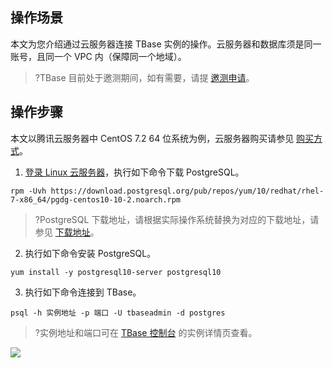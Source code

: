 ## 操作场景
本文为您介绍通过云服务器连接 TBase 实例的操作。云服务器和数据库须是同一账号，且同一个 VPC 内（保障同一个地域）。
>?TBase 目前处于邀测期间，如有需要，请提 [邀测申请](https://cloud.tencent.com/apply/p/foc4zrnpwp)。

## 操作步骤
本文以腾讯云服务器中 CentOS 7.2 64 位系统为例，云服务器购买请参见 [ 购买方式](https://cloud.tencent.com/document/product/213/506)。

1. [登录 Linux 云服务器](https://cloud.tencent.com/document/product/213/5436)，执行如下命令下载 PostgreSQL。
```
rpm -Uvh https://download.postgresql.org/pub/repos/yum/10/redhat/rhel-7-x86_64/pgdg-centos10-10-2.noarch.rpm
```
>?PostgreSQL 下载地址，请根据实际操作系统替换为对应的下载地址，请参见 [下载地址](https://download.postgresql.org/pub/repos/yum/10/redhat/rhel-7-x86_64/)。
2. 执行如下命令安装 PostgreSQL。
```
yum install -y postgresql10-server postgresql10
```
3. 执行如下命令连接到 TBase。
```
psql -h 实例地址 -p 端口 -U tbaseadmin -d postgres
```
>?实例地址和端口可在 [TBase 控制台](https://console.cloud.tencent.com/tbase/instance/list) 的实例详情页查看。
>
![](https://main.qcloudimg.com/raw/2b6d774b0a95d0b9729ecc2d391afba3.png)
